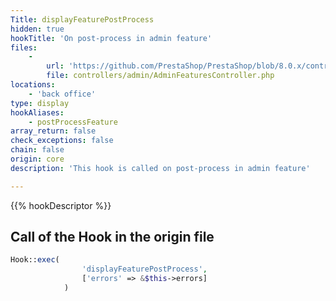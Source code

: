 ```yaml
---
Title: displayFeaturePostProcess
hidden: true
hookTitle: 'On post-process in admin feature'
files:
    -
        url: 'https://github.com/PrestaShop/PrestaShop/blob/8.0.x/controllers/admin/AdminFeaturesController.php'
        file: controllers/admin/AdminFeaturesController.php
locations:
    - 'back office'
type: display
hookAliases:
    - postProcessFeature
array_return: false
check_exceptions: false
chain: false
origin: core
description: 'This hook is called on post-process in admin feature'

---
```


{{% hookDescriptor %}}

## Call of the Hook in the origin file

```php
Hook::exec(
                'displayFeaturePostProcess',
                ['errors' => &$this->errors]
            )
```
